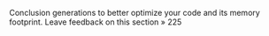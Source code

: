 Conclusion generations to better optimize your code and its memory footprint. Leave feedback on this section » 225